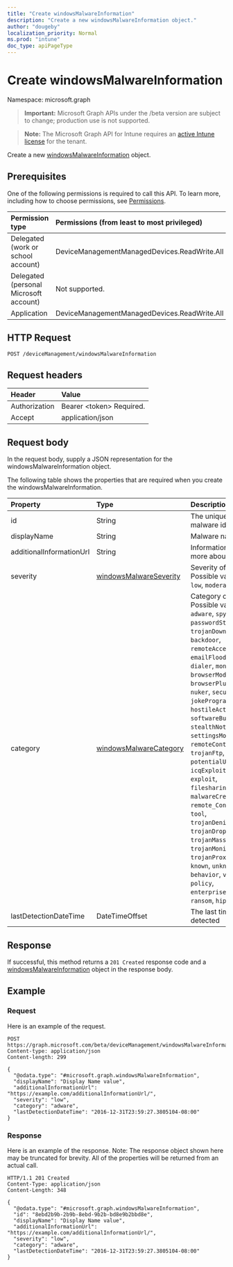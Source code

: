 ```yaml
---
title: "Create windowsMalwareInformation"
description: "Create a new windowsMalwareInformation object."
author: "dougeby"
localization_priority: Normal
ms.prod: "intune"
doc_type: apiPageType
---
```


# Create windowsMalwareInformation

Namespace: microsoft.graph

> **Important:** Microsoft Graph APIs under the /beta version are subject to change; production use is not supported.

> **Note:** The Microsoft Graph API for Intune requires an [active Intune license](https://go.microsoft.com/fwlink/?linkid=839381) for the tenant.

Create a new [windowsMalwareInformation](../resources/intune-devices-windowsmalwareinformation.md) object.

## Prerequisites
One of the following permissions is required to call this API. To learn more, including how to choose permissions, see [Permissions](/graph/permissions-reference).

|Permission type|Permissions (from least to most privileged)|
|:---|:---|
|Delegated (work or school account)|DeviceManagementManagedDevices.ReadWrite.All|
|Delegated (personal Microsoft account)|Not supported.|
|Application|DeviceManagementManagedDevices.ReadWrite.All|

## HTTP Request
<!-- {
  "blockType": "ignored"
}
-->
``` http
POST /deviceManagement/windowsMalwareInformation
```

## Request headers
|Header|Value|
|:---|:---|
|Authorization|Bearer &lt;token&gt; Required.|
|Accept|application/json|

## Request body
In the request body, supply a JSON representation for the windowsMalwareInformation object.

The following table shows the properties that are required when you create the windowsMalwareInformation.

|Property|Type|Description|
|:---|:---|:---|
|id|String|The unique Identifier. This is malware id.|
|displayName|String|Malware name|
|additionalInformationUrl|String|Information URL to learn more about the malware|
|severity|[windowsMalwareSeverity](../resources/intune-devices-windowsmalwareseverity.md)|Severity of the malware. Possible values are: `unknown`, `low`, `moderate`, `high`, `severe`.|
|category|[windowsMalwareCategory](../resources/intune-devices-windowsmalwarecategory.md)|Category of the malware. Possible values are: `invalid`, `adware`, `spyware`, `passwordStealer`, `trojanDownloader`, `worm`, `backdoor`, `remoteAccessTrojan`, `trojan`, `emailFlooder`, `keylogger`, `dialer`, `monitoringSoftware`, `browserModifier`, `cookie`, `browserPlugin`, `aolExploit`, `nuker`, `securityDisabler`, `jokeProgram`, `hostileActiveXControl`, `softwareBundler`, `stealthNotifier`, `settingsModifier`, `toolBar`, `remoteControlSoftware`, `trojanFtp`, `potentialUnwantedSoftware`, `icqExploit`, `trojanTelnet`, `exploit`, `filesharingProgram`, `malwareCreationTool`, `remote_Control_Software`, `tool`, `trojanDenialOfService`, `trojanDropper`, `trojanMassMailer`, `trojanMonitoringSoftware`, `trojanProxyServer`, `virus`, `known`, `unknown`, `spp`, `behavior`, `vulnerability`, `policy`, `enterpriseUnwantedSoftware`, `ransom`, `hipsRule`.|
|lastDetectionDateTime|DateTimeOffset|The last time the malware is detected|



## Response
If successful, this method returns a `201 Created` response code and a [windowsMalwareInformation](../resources/intune-devices-windowsmalwareinformation.md) object in the response body.

## Example

### Request
Here is an example of the request.
``` http
POST https://graph.microsoft.com/beta/deviceManagement/windowsMalwareInformation
Content-type: application/json
Content-length: 299

{
  "@odata.type": "#microsoft.graph.windowsMalwareInformation",
  "displayName": "Display Name value",
  "additionalInformationUrl": "https://example.com/additionalInformationUrl/",
  "severity": "low",
  "category": "adware",
  "lastDetectionDateTime": "2016-12-31T23:59:27.3805104-08:00"
}
```

### Response
Here is an example of the response. Note: The response object shown here may be truncated for brevity. All of the properties will be returned from an actual call.
``` http
HTTP/1.1 201 Created
Content-Type: application/json
Content-Length: 348

{
  "@odata.type": "#microsoft.graph.windowsMalwareInformation",
  "id": "8ebd2b9b-2b9b-8ebd-9b2b-bd8e9b2bbd8e",
  "displayName": "Display Name value",
  "additionalInformationUrl": "https://example.com/additionalInformationUrl/",
  "severity": "low",
  "category": "adware",
  "lastDetectionDateTime": "2016-12-31T23:59:27.3805104-08:00"
}
```



